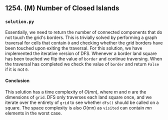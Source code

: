 ## 1254. (M) Number of Closed Islands

### `solution.py`
Essentially, we need to return the number of connected components that do not touch the grid's borders. This is trivially solved by performing a graph traversal for cells that contain `0` and checking whether the grid borders have been touched upon exiting the traversal. For this solution, we have implemented the iterative version of DFS. Whenever a border land square has been touched we flip the value of `border` and continue traversing. When the traversal has completed we check the value of `border` and return `False` if it is not `0`.  

#### Conclusion
This solution has a time complexity of $O(mn)$, where $m$ and $n$ are the dimensions of `grid`. DFS only traverses each land square once, and we iterate over the entirety of `grid` to see whether `dfs()` should be called on a square. The space complexity is also $O(mn)$ as `visited` can contain $mn$ elements in the worst case.  
  

